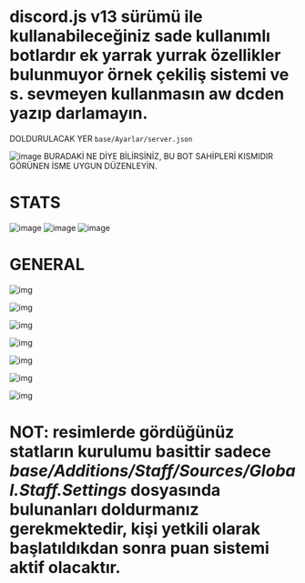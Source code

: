 # discord.js v13 sürümü ile kullanabileceğiniz sade kullanımlı botlardır ek yarrak yurrak özellikler bulunmuyor örnek çekiliş sistemi ve s. sevmeyen kullanmasın aw dcden yazıp darlamayın.

DOLDURULACAK YER ```base/Ayarlar/server.json```

![image](https://media.discordapp.net/attachments/1035142680453316669/1206257047570485358/Screenshot_2024-02-11-14-00-57-264_com.microsoft.rdc.androidx.png?ex=65f708eb&is=65e493eb&hm=cfb1127a2cb8834c0d4a60b01510c0dce30cd04573dfffb96eeaac6112687071&) BURADAKİ NE DİYE BİLİRSİNİZ, BU BOT SAHİPLERİ KISMIDIR GÖRÜNEN İSME UYGUN DÜZENLEYİN.

# STATS
![image](https://media.discordapp.net/attachments/1035142680453316669/1205562936559411200/image.png?ex=65f4827a&is=65e20d7a&hm=4d349f5753609374ea47a2c14587780290439304231b637cdd17287028a50cec&)
![image](https://media.discordapp.net/attachments/1035142680453316669/1205562818770767922/image.png?ex=65f4825e&is=65e20d5e&hm=e8d4b4df473d1ef9a164ebabd6baddba29c727bf319e3f50d1c359766288bc18&)
![image](https://cdn.discordapp.com/attachments/1035142680453316669/1204786086606278656/Screenshot_2024-02-07-17-42-16-184_com.microsoft.rdc.androidx.png?ex=65d5ff7a&is=65c38a7a&hm=d64a075e02003d52c135ccf73297f76abd92dee31a8b29fffc46cefb3e614378&)

# GENERAL

![img](https://media.discordapp.net/attachments/1035142680453316669/1205558205925560360/image.png?ex=65f47e12&is=65e20912&hm=7edeffe0effc952be8ab7077577144cd2fb8254a53c362a4a15eeac6938af069&)

![img](https://media.discordapp.net/attachments/1035142680453316669/1205562485327798272/image.png?ex=65f4820e&is=65e20d0e&hm=ae5848d15eb3a373eefbbc4293f0f9d9768e8415f2e606c25a53b7b6b5ad995c&)

![img](https://media.discordapp.net/attachments/1035142680453316669/1205556228592373812/image.png?ex=65f47c3b&is=65e2073b&hm=7a75a6cd61443c6113d014dd0473fcd27c404fce53e62e23eabe647e3f808061&)

![img](https://media.discordapp.net/attachments/1035142680453316669/1205555285150793809/image.png?ex=65f47b5a&is=65e2065a&hm=08d41bf2c9e24198434771bf06266b4bb8a7f2a0c1b95143f87c42c016682f37&)

![img](https://media.discordapp.net/attachments/1035142680453316669/1205546515536289853/image.png?ex=65f4732f&is=65e1fe2f&hm=2135afaabb345934b01fbf206f6e67a31d38dd82401e4939e6c86911d88516db&)

![img](https://media.discordapp.net/attachments/1035142680453316669/1204786014070120518/Screenshot_2024-02-07-17-43-10-091_com.microsoft.rdc.androidx.png?ex=65f1aee9&is=65df39e9&hm=c89cc042049e8bd568c57d566b8b79f16c082f9543012d7641972028e9fb8454&)

![img](https://media.discordapp.net/attachments/1035142680453316669/1204786013814259722/Screenshot_2024-02-07-17-43-29-432_com.microsoft.rdc.androidx.png?ex=65f1aee9&is=65df39e9&hm=4486afc0d48c3984764155c11bf42db57a89daf3ef49c35393df10969bc6a4ae&)


# NOT: resimlerde gördüğünüz statların kurulumu basittir sadece *base/Additions/Staff/Sources/Global.Staff.Settings* dosyasında bulunanları doldurmanız gerekmektedir, kişi yetkili olarak başlatıldıkdan sonra puan sistemi aktif olacaktır.
